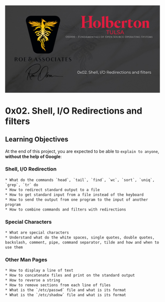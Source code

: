 ![0x02. Shell, I/O Redirections and filters banner](https://github.com/ronroeandassociates/assets/blob/master/images/0x02_shell_redirection_banner.png)

# 0x02. Shell, I/O Redirections and filters

## Learning Objectives

At the end of this project, you are expected to be able to `explain to anyone`, **without the help of Google**:

### Shell, I/O Redirection

```
* What do the commands `head`, `tail`, `find`, `wc`, `sort`, `uniq`, `grep`, `tr` do
* How to redirect standard output to a file
* How to get standard input from a file instead of the keyboard
* How to send the output from one program to the input of another program
* How to combine commands and filters with redirections
```

### Special Characters

```
* What are special characters
* Understand what do the white spaces, single quotes, double quotes, backslash, comment, pipe, command separator, tilde and how and when to use them
```

### Other Man Pages

```
* How to display a line of text
* How to concatenate files and print on the standard output
* How to reverse a string
* How to remove sections from each line of files
* What is the `/etc/passwd` file and what is its format
* What is the `/etc/shadow` file and what is its format
```
